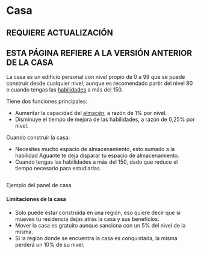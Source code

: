 # Casa

## REQUIERE ACTUALIZACIÓN
## ESTA PÁGINA REFIERE A LA VERSIÓN ANTERIOR DE LA CASA


La casa es un edificio personal con nivel propio de 0 a 99 que se puede construir desde cualquier nivel, aunque es recomendado partir del nivel 80 o cuando tengas las [habilidades](http://lambda-rr.es/habilidades/) a más del 150.

Tiene dos funciones principales:

- Aumentar la capacidad del [almacén](http://lambda-rr.es/almacen/), a razón de 1% por nivel.
- Disminuye el tiempo de mejora de las habilidades, a razón de 0,25% por nivel.

Cuando construir la casa:

- Necesites mucho espacio de almacenamiento, esto sumado a la habilidad Aguante te deja disparar tu espacio de almacenamiento.
- Cuando tengas las habilidades a más del 150, dado que reduce el tiempo necesario para estudiarlas.

![]()

Ejemplo del panel de casa  

#### Limitaciones de la casa

- Solo puede estar construida en una región, eso quiere decir que si mueves tu residencia dejas atrás la casa y sus beneficios.
- Mover la casa es gratuito aunque sanciona con un 5% del nivel de la misma.
- Si la región donde se encuentra la casa es conquistada, la misma perderá un 10% de su nivel.